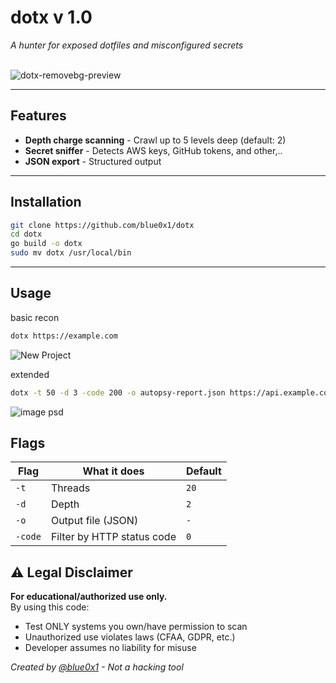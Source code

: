# dotx v 1.0

*A hunter for exposed dotfiles and misconfigured secrets*
<br><br>

![dotx-removebg-preview](https://github.com/user-attachments/assets/3ec8ca49-8f86-41f1-87ef-0c5f8b098892)

---
## Features
-  **Depth charge scanning** - Crawl up to 5 levels deep (default: 2)
-  **Secret sniffer** - Detects AWS keys, GitHub tokens, and other,..
-  **JSON export** - Structured output 



---

## Installation
```bash
git clone https://github.com/blue0x1/dotx 
cd dotx
go build -o dotx
sudo mv dotx /usr/local/bin
```

---

## Usage
basic recon
```bash
dotx https://example.com
```

![New Project](https://github.com/user-attachments/assets/690ae714-4dd6-44c2-b556-05163d9d56dc)

extended 

```bash
dotx -t 50 -d 3 -code 200 -o autopsy-report.json https://api.example.com 
```

![image psd](https://github.com/user-attachments/assets/5888a6f3-f5f8-4c5e-93ff-a7a7d20572c7)



 ## Flags

| Flag     | What it does                      | Default |
|----------|-----------------------------------|---------|
| `-t`     | Threads                           | `20`    |
| `-d`     | Depth                             | `2`     |
| `-o`     | Output file  (JSON)               | `-`     |
| `-code`  | Filter by HTTP status code        | `0`     |

## ⚠️ Legal Disclaimer  
**For educational/authorized use only.**  
By using this code:  
- Test ONLY systems you own/have permission to scan  
- Unauthorized use violates laws (CFAA, GDPR, etc.)  
- Developer assumes no liability for misuse  

*Created by [@blue0x1](https://github.com/blue0x1) - Not a hacking tool*

